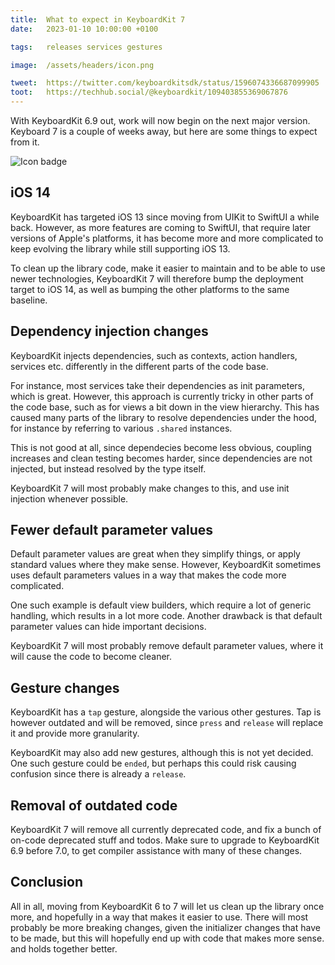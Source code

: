 ```yaml
---
title:  What to expect in KeyboardKit 7
date:   2023-01-10 10:00:00 +0100

tags:   releases services gestures

image:  /assets/headers/icon.png

tweet:  https://twitter.com/keyboardkitsdk/status/1596074336687099905
toot:   https://techhub.social/@keyboardkit/109403855369067876
---
```


With KeyboardKit 6.9 out, work will now begin on the next major version. Keyboard 7 is a couple of weeks away, but here are some things to expect from it.

![Icon badge]({{page.image}})


## iOS 14

KeyboardKit has targeted iOS 13 since moving from UIKit to SwiftUI a while back. However, as more features are coming to SwiftUI, that require later versions of Apple's platforms, it has become more and more complicated to keep evolving the library while still supporting iOS 13.

To clean up the library code, make it easier to maintain and to be able to use newer technologies, KeyboardKit 7 will therefore bump the deployment target to iOS 14, as well as bumping the other platforms to the same baseline.


## Dependency injection changes

KeyboardKit injects dependencies, such as contexts, action handlers, services etc. differently in the different parts of the code base.

For instance, most services take their dependencies as init parameters, which is great. However, this approach is currently tricky in other parts of the code base, such as for views a bit down in the view hierarchy. This has caused many parts of the library to resolve dependencies under the hood, for instance by referring to various `.shared` instances. 

This is not good at all, since dependecies become less obvious, coupling increases and clean testing becomes harder, since dependencies are not injected, but instead resolved by the type itself.

KeyboardKit 7 will most probably make changes to this, and use init injection whenever possible.


## Fewer default parameter values

Default parameter values are great when they simplify things, or apply standard values where they make sense. However, KeyboardKit sometimes uses default parameters values in a way that makes the code more complicated. 

One such example is default view builders, which require a lot of generic handling, which results in a lot more code. Another drawback is that default parameter values can hide important decisions.

KeyboardKit 7 will most probably remove default parameter values, where it will cause the code to become cleaner.


## Gesture changes

KeyboardKit has a `tap` gesture, alongside the various other gestures. Tap is however outdated and will be removed, since `press` and `release` will replace it and provide more granularity.

KeyboardKit may also add new gestures, although this is not yet decided. One such gesture could be `ended`, but perhaps this could risk causing confusion since there is already a `release`.


## Removal of outdated code

KeyboardKit 7 will remove all currently deprecated code, and fix a bunch of on-code deprecated stuff and todos. Make sure to upgrade to KeyboardKit 6.9 before 7.0, to get compiler assistance with many of these changes.


## Conclusion

All in all, moving from KeyboardKit 6 to 7 will let us clean up the library once more, and hopefully in a way that makes it easier to use. There will most probably be more breaking changes, given the initializer changes that have to be made, but this will hopefully end up with code that makes more sense. and holds together better.